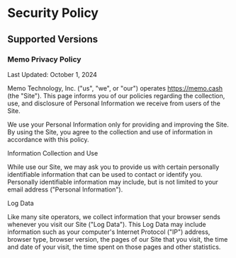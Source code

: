 # Security Policy

## Supported Versions
### Memo Privacy Policy

Last Updated: October 1, 2024

Memo Technology, Inc. ("us", "we", or "our") operates https://memo.cash (the "Site"). This page informs you of our policies regarding the collection, use, and disclosure of Personal Information we receive from users of the Site.

We use your Personal Information only for providing and improving the Site. By using the Site, you agree to the collection and use of information in accordance with this policy.

Information Collection and Use

While use our Site, we may ask you to provide us with certain personally identifiable information that can be used to contact or identify you. Personally identifiable information may include, but is not limited to your email address ("Personal Information").

Log Data

Like many site operators, we collect information that your browser sends whenever you visit our Site ("Log Data"). This Log Data may include information such as your computer's Internet Protocol ("IP") address, browser type, browser version, the pages of our Site that you visit, the time and date of your visit, the time spent on those pages and other statistics.
